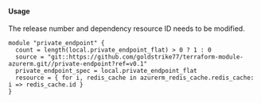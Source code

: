 #### Usage
The release number and dependency resource ID needs to be modified.
```hcl
module "private_endpoint" {
  count = length(local.private_endpoint_flat) > 0 ? 1 : 0
  source = "git::https://github.com/goldstrike77/terraform-module-azurerm.git//private-endpoint?ref=v0.1"
  private_endpoint_spec = local.private_endpoint_flat
  resource = { for i, redis_cache in azurerm_redis_cache.redis_cache: i => redis_cache.id }
}
```